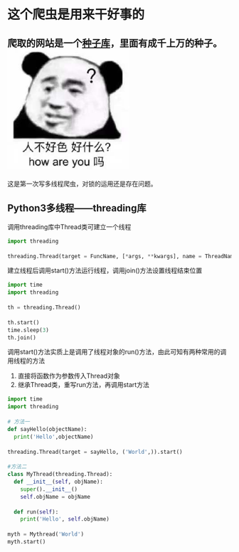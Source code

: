 # 这个爬虫是用来干好事的

爬取的网站是一个[种子库](http://www.sugarfh.vip)，里面有成千上万的种子。
<br />
![人不好色好什么？how are you 吗](人不好色好什么.jpeg)
------
这是第一次写多线程爬虫，对锁的运用还是存在问题。

## Python3多线程——threading库
调用threading库中Thread类可建立一个线程
```python
import threading

threading.Thread(target = FuncName, [*args, **kwargs], name = ThreadName)
```
建立线程后调用start()方法运行线程，调用join()方法设置线程结束位置
```python
import time
import threading

th = threading.Thread()

th.start()
time.sleep(3)
th.join()
```
调用start()方法实质上是调用了线程对象的run()方法，由此可知有两种常用的调用线程的方法
1. 直接将函数作为参数传入Thread对象
2. 继承Thread类，重写run方法，再调用start方法
```python
import time
import threading

# 方法一
def sayHello(objectName):
  print('Hello',objectName)
  
threading.Thread(target = sayHello, ('World',)).start()

#方法二
class MyThread(threading.Thread):
  def __init__(self, objName):
    super().__init__()
    self.objName = objName
    
  def run(self):
    print('Hello', self.objName)

myth = Mythread('World')
myth.start()

```
